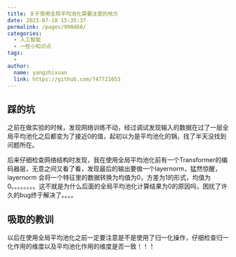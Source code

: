 ```yaml
---
title: 关于使用全局平均池化需要注意的地方
date: 2023-07-18 15:35:37
permalink: /pages/990d68/
categories:
  - 人工智能
  - 一些小知识点
tags:
  - 
author: 
  name: yangzhixuan
  link: https://github.com/747721653
---
```

## 踩的坑
之前在做实验的时候，发现网络训练不动，经过调试发现输入的数据在过了一层全局平均池化之后都变为了接近0的值，起初以为是平均池化的锅，找了半天没找到问题所在。

后来仔细检查网络结构时发现，我在使用全局平均池化前有一个Transformer的编码器层，无意之间又看了看，发现最后的输出要做一个layernorm，猛然惊醒，layernorm
会将一个特征里的数据转换为均值为0，方差为1的形式，均值为0。。。。。。。。这不就是为什么后面的全局平均池化计算结果为0的原因吗，困扰了许久的bug终于解决了。。。。

## 吸取的教训
以后在使用全局平均池化之前一定要注意是不是使用了归一化操作，仔细检查归一化作用的维度以及平均池化作用的维度是否一致！！！